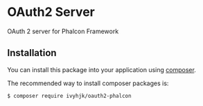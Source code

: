 # OAuth2 Server
OAuth 2 server for Phalcon Framework

## Installation

You can install this package into your application using [composer](http://getcomposer.org).

The recommended way to install composer packages is:

``` bash
$ composer require ivyhjk/oauth2-phalcon
```
